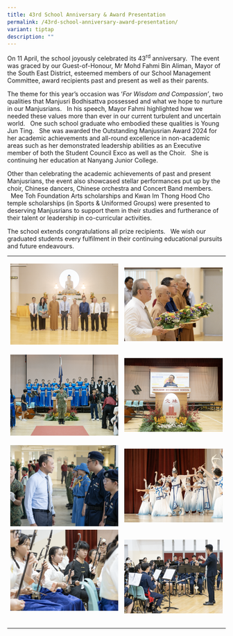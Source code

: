```yaml
---
title: 43rd School Anniversary & Award Presentation
permalink: /43rd-school-anniversary-award-presentation/
variant: tiptap
description: ""
---
```

<p>On 11 April, the school joyously celebrated its 43<sup>rd</sup> anniversary.
&nbsp;The event was graced by our Guest-of-Honour, Mr Mohd Fahmi Bin Aliman,
Mayor of the South East District, esteemed members of our School Management
Committee, award recipients past and present as well as their parents.</p>
<p>The theme for this year’s occasion was ‘<em>For Wisdom and Compassion’</em>,
two qualities that Manjusri Bodhisattva possessed and what we hope to nurture
in our Manjusrians. &nbsp;&nbsp;In his speech, Mayor Fahmi highlighted
how we needed these values more than ever in our current turbulent and
uncertain world. &nbsp;&nbsp;One such school graduate who embodied these
qualities is Young Jun Ting. &nbsp;&nbsp;She was awarded the Outstanding
Manjusrian Award 2024 for her academic achievements and all-round excellence
in non-academic areas such as her demonstrated leadership abilities as
an Executive member of both the Student Council Exco as well as the Choir.
&nbsp;&nbsp;She is continuing her education at Nanyang Junior College.&nbsp;</p>
<p>Other than celebrating the academic achievements of past and present Manjusrians,
the event also showcased stellar performances put up by the choir, Chinese
dancers, Chinese orchestra and Concert Band members. &nbsp;&nbsp;Mee Toh
Foundation Arts scholarships and Kwan Im Thong Hood Cho temple scholarships
(in Sports &amp; Uniformed Groups) were presented to deserving Manjusrians
to support them in their studies and furtherance of their talent or leadership
in co-curricular activities.</p>
<p>The school extends congratulations all prize recipients. &nbsp;&nbsp;We
wish our graduated students every fulfilment in their continuing educational
pursuits and future endeavours.</p>
<table style="minWidth: 50px">
<colgroup>
<col>
<col>
</colgroup>
<tbody>
<tr>
<th rowspan="1" colspan="1">
<p></p>
<div class="isomer-image-wrapper">
<img style="width: 100%" height="auto" width="100%" alt="" src="/images/Spotlight/2025 43 Anniversary/P1010016.png">
</div>
</th>
<th rowspan="1" colspan="1">
<p></p>
<div class="isomer-image-wrapper">
<img style="width: 100%" height="auto" width="100%" alt="" src="/images/Spotlight/2025 43 Anniversary/X1010056.png">
</div>
</th>
</tr>
<tr>
<td rowspan="1" colspan="1">
<p></p>
<div class="isomer-image-wrapper">
<img style="width: 100%" height="auto" width="100%" alt="" src="/images/Spotlight/2025 43 Anniversary/X1010086.png">
</div>
</td>
<td rowspan="1" colspan="1">
<p></p>
<div class="isomer-image-wrapper">
<img style="width: 100%" height="auto" width="100%" alt="" src="/images/Spotlight/2025 43 Anniversary/P1010023.png">
</div>
</td>
</tr>
<tr>
<td rowspan="1" colspan="1">
<p></p>
<div class="isomer-image-wrapper">
<img style="width: 100%" height="auto" width="100%" alt="" src="/images/Spotlight/2025 43 Anniversary/X1010048.png">
</div>
</td>
<td rowspan="1" colspan="1">
<p></p>
<div class="isomer-image-wrapper">
<img style="width: 100%" height="auto" width="100%" alt="" src="/images/Spotlight/2025 43 Anniversary/X1010217.png">
</div>
</td>
</tr>
<tr>
<td rowspan="1" colspan="1">
<div class="isomer-image-wrapper">
<img style="width: 100%" height="auto" width="100%" alt="" src="/images/Spotlight/2025 43 Anniversary/X1010452.png">
</div>
<p></p>
</td>
<td rowspan="1" colspan="1">
<p></p>
<div class="isomer-image-wrapper">
<img style="width: 100%" height="auto" width="100%" alt="" src="/images/Spotlight/2025 43 Anniversary/X1010520.png">
</div>
</td>
</tr>
<tr>
<td rowspan="1" colspan="1">
<p></p>
</td>
<td rowspan="1" colspan="1">
<p></p>
</td>
</tr>
</tbody>
</table>
<p></p>
<p></p>
<p></p>